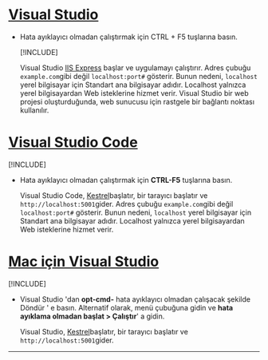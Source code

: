 # <a name="visual-studiotabvisual-studio"></a>[Visual Studio](#tab/visual-studio)

* Hata ayıklayıcı olmadan çalıştırmak için CTRL + F5 tuşlarına basın.

  [!INCLUDE[](~/includes/trustCertVS.md)]

  Visual Studio [IIS Express](/iis/extensions/introduction-to-iis-express/iis-express-overview) başlar ve uygulamayı çalıştırır. Adres çubuğu `example.com`gibi değil `localhost:port#` gösterir. Bunun nedeni, `localhost` yerel bilgisayar için Standart ana bilgisayar adıdır. Localhost yalnızca yerel bilgisayardan Web isteklerine hizmet verir. Visual Studio bir web projesi oluşturduğunda, web sunucusu için rastgele bir bağlantı noktası kullanılır.
 
# <a name="visual-studio-codetabvisual-studio-code"></a>[Visual Studio Code](#tab/visual-studio-code)

  [!INCLUDE[](~/includes/trustCertVSC.md)]

* Hata ayıklayıcı olmadan çalıştırmak için **CTRL-F5** tuşlarına basın.

  Visual Studio Code, [Kestrel](xref:fundamentals/servers/kestrel)başlatır, bir tarayıcı başlatır ve `http://localhost:5001`gider. Adres çubuğu `example.com`gibi değil `localhost:port#` gösterir. Bunun nedeni, `localhost` yerel bilgisayar için Standart ana bilgisayar adıdır. Localhost yalnızca yerel bilgisayardan Web isteklerine hizmet verir.

  
# <a name="visual-studio-for-mactabvisual-studio-mac"></a>[Mac için Visual Studio](#tab/visual-studio-mac)

  [!INCLUDE[](~/includes/trustCertMac.md)]

* Visual Studio 'dan **opt-cmd-** hata ayıklayıcı olmadan çalışacak şekilde Döndür ' e basın. Alternatif olarak, menü çubuğuna gidin ve **hata ayıklama olmadan başlat > Çalıştır**' a gidin.

  Visual Studio, [Kestrel](xref:fundamentals/servers/kestrel)başlatır, bir tarayıcı başlatır ve `http://localhost:5001`gider.

<!-- End of VS tabs -->

---